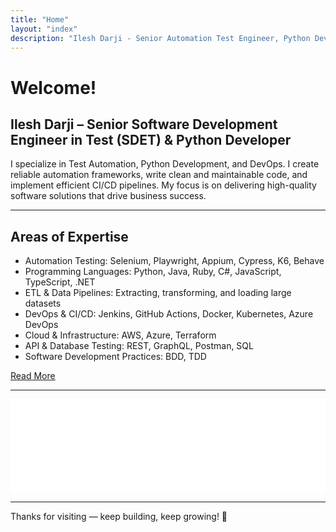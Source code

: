 ```yaml
---
title: "Home"
layout: "index"
description: "Ilesh Darji - Senior Automation Test Engineer, Python Developer & ETL Specialist"
---
```


# Welcome!

## Ilesh Darji – Senior Software Development Engineer in Test (SDET) & Python Developer

I specialize in Test Automation, Python Development, and DevOps. I create reliable automation frameworks, write clean and maintainable code, and implement efficient CI/CD pipelines. My focus is on delivering high-quality software solutions that drive business success.

---

## Areas of Expertise

- Automation Testing: Selenium, Playwright, Appium, Cypress, K6, Behave  
- Programming Languages: Python, Java, Ruby, C#, JavaScript, TypeScript, .NET  
- ETL & Data Pipelines: Extracting, transforming, and loading large datasets  
- DevOps & CI/CD: Jenkins, GitHub Actions, Docker, Kubernetes, Azure DevOps  
- Cloud & Infrastructure: AWS, Azure, Terraform  
- API & Database Testing: REST, GraphQL, Postman, SQL  
- Software Development Practices: BDD, TDD  

[Read More](about)

---

<div id="subscribe" class="my-12">
  <iframe 
    id="subscribeFrame"
    src="/subscribe.html" 
    class="bg-transparent w-full max-w-3xl mx-auto block border border-gray-300 dark:border-gray-700"
    frameborder="0"
    scrolling="no"
    width="100%"
  ></iframe>
</div>

<script>
  window.addEventListener("message", (event) => {
    if (event.data.iframeHeight) {
      const iframe = document.getElementById("subscribeFrame");
      if (iframe) {
        iframe.style.height = event.data.iframeHeight + "px";
      }
    }
  });
</script>

---

<div class="text-center text-gray-500 text-sm mt-12">
  Thanks for visiting — keep building, keep growing! 🚀
</div>